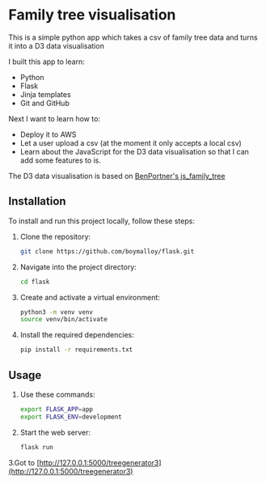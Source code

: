 # Family tree visualisation

This is a simple python app which takes a csv of family tree data and turns it into a D3 data visualisation 

I built this app to learn:
* Python
* Flask
* Jinja templates
* Git and GitHub

Next I want to learn how to:
* Deploy it to AWS
* Let a user upload a csv (at the moment it only accepts a local csv)
* Learn about the JavaScript for the D3 data visualisation so that I can add some features to is. 

The D3 data visualisation is based on [BenPortner's js_family_tree](https://github.com/BenPortner/js_family_tree)

## Installation
To install and run this project locally, follow these steps:

1. Clone the repository:
    ```bash
    git clone https://github.com/boymalloy/flask.git
    ```

2. Navigate into the project directory:
    ```bash
    cd flask
    ```

3. Create and activate a virtual environment:
    ```bash
    python3 -m venv venv
    source venv/bin/activate
    ```

4. Install the required dependencies:
    ```bash
    pip install -r requirements.txt
    ```
## Usage

1. Use these commands:
    ```bash
    export FLASK_APP=app
    export FLASK_ENV=development
    ```
2. Start the web server:
    ```bash
    flask run
    ```
3.Got to [http://127.0.0.1:5000/treegenerator3](http://127.0.0.1:5000/treegenerator3)


